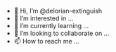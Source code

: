 - 👋 Hi, I’m @delorian-extinguish
- 👀 I’m interested in ...
- 🌱 I’m currently learning ...
- 💞️ I’m looking to collaborate on ...
- 📫 How to reach me ...

<!---
delorian-extinguish/delorian-extinguish is a ✨ special ✨ repository because its `README.md` (this file) appears on your GitHub profile.
You can click the Preview link to take a look at your changes.
--->
